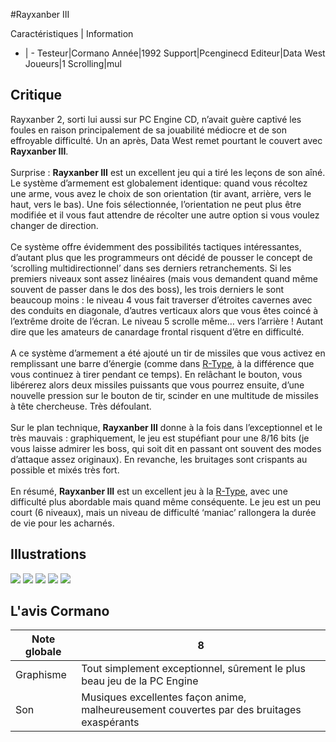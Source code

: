 #Rayxanber III

Caractéristiques | Information
- | -
Testeur|Cormano
Année|1992
Support|Pcenginecd
Editeur|Data West
Joueurs|1
Scrolling|mul

## Critique
Rayxanber 2, sorti lui aussi sur PC Engine CD, n’avait guère captivé les foules en raison principalement de sa jouabilité médiocre et de son effroyable difficulté. Un an après, Data West remet pourtant le couvert avec <b>Rayxanber III</b>.<br/><br/>Surprise :  <b>Rayxanber III</b> est un excellent jeu qui a tiré les leçons de son aîné. Le système d’armement est globalement identique: quand vous récoltez une arme, vous avez le choix de son orientation (tir avant, arrière, vers le haut, vers le bas). Une fois sélectionnée, l’orientation ne peut plus être modifiée et il vous faut attendre de récolter une autre option si vous voulez changer de direction.<br/><br/>Ce système offre évidemment des possibilités tactiques intéressantes, d’autant plus que les programmeurs ont décidé de pousser le concept de ‘scrolling multidirectionnel’ dans ses derniers retranchements. Si les premiers niveaux sont assez linéaires (mais vous demandent quand même souvent de passer dans le dos des boss), les trois derniers le sont beaucoup moins : le niveau 4 vous fait traverser d’étroites cavernes avec des conduits en diagonale, d’autres verticaux alors que vous êtes coincé à l’extrême droite de l’écran. Le niveau 5 scrolle même… vers l’arrière ! Autant dire que les amateurs de canardage frontal risquent d’être en difficulté.<br/><br/>A ce système d’armement a été ajouté un tir de missiles que vous activez en remplissant une barre d’énergie (comme dans <a href="index.php?page=fiche&id=17">R-Type</a>, à la différence que vous continuez à tirer pendant ce temps). En relâchant le bouton, vous libérerez alors deux missiles puissants que vous pourrez ensuite, d’une nouvelle pression sur le bouton de tir, scinder en une multitude de missiles à tête chercheuse. Très défoulant.<br/><br/>Sur le plan technique, <b>Rayxanber III</b> donne à la fois dans l’exceptionnel et le très mauvais : graphiquement, le jeu est stupéfiant pour une 8/16 bits (je vous laisse admirer les boss, qui soit dit en passant ont souvent des modes d’attaque assez originaux). En revanche, les bruitages sont crispants au possible et mixés très fort.<br/><br/>En résumé, <b>Rayxanber III</b> est un excellent jeu à la <a href="index.php?page=fiche&id=17">R-Type</a>, avec une difficulté plus abordable mais quand même conséquente. Le jeu est un peu court (6 niveaux), mais un niveau de difficulté ‘maniac’ rallongera la durée de vie pour les acharnés.

## Illustrations
![](http://www.shmup.com/images/thumbs/rayxamber3_1.gif)
![](http://www.shmup.com/images/thumbs/rayxamber3_2.gif)
![](http://www.shmup.com/images/thumbs/rayxamber3_3.gif)
![](http://www.shmup.com/images/thumbs/)
![](http://www.shmup.com/images/thumbs/)

## L'avis Cormano
Note globale|8
-|-
Graphisme|Tout simplement exceptionnel, sûrement le plus beau jeu de la PC Engine
Son|Musiques excellentes façon anime, malheureusement couvertes par des bruitages exaspérants
